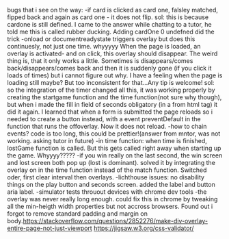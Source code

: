 bugs that i see on the way: 
-if card is clicked as card one, falsley matched, fipped back and again as card one - it does not flip. sol: this is because cardone is still defined. I came to the answer while chatting to a tutor, he told me this is called rubber ducking. Adding cardOne 0 undefned did the trick
-onload or documentreadystate triggers overlay but does this continuesly, not just one time. whyyyyy
When the page is loaded, an overlay is activated- and on click, this overlay should disappear. The weird thing is, that it only works a little. Sometimes is disappears/comes back/disappears/comes back and then it is suddenly gone (if you click it loads of times) but i cannot figure out why. I have a feeling when the page is loading still maybe? But too inconsistent for that...Any tip is welcome! 
sol: so the integration of the timer changed all this, it was working properly by creating the startgame function and the time function(not sure why though), but when i made the fill in field of seconds obligatory (in a from html tag) it did it again. I learned that when a form is submitted the page reloads so i needed to create a button instead, with a event preventDefault in the function that runs the offoverlay. Now it does not reload. 
-how to chain events? code is too long, this could be prettier!(answer from mntor, was not working. asking tutor in future)
-in time function: when time is finished, lostGame function is called. But this gets called right away when starting up the game. Whyyyy?????
-if you win really on the last second, the win screen and lost screen both pop up (lost is dominant). solved it by integrating the overlay on in the time function instead of the match function. Switched oder, first clear interval then overlays. 
-lichthouse issues: no disability things on the play button and seconds screen. added the label and button aria label. 
-simulator tests throuout devices with chrome dev tools
-the overlay was never really long enough. could fix this in chrome by tweaking all the min-heigth width properties but not accross browsers. Found out i forgot to remove standard padding and margin on body.https://stackoverflow.com/questions/2852276/make-div-overlay-entire-page-not-just-viewport
https://jigsaw.w3.org/css-validator/